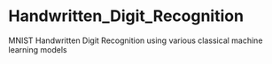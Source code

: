# Handwritten_Digit_Recognition
MNIST Handwritten Digit Recognition using various classical machine learning models

